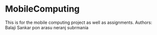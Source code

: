 # MobileComputing
This is for the mobile computing project as well as assignments.
Authors:
Balaji Sankar
pon arasu neranj subrmania
